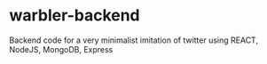 # warbler-backend
Backend code for a very minimalist imitation of twitter using REACT, NodeJS, MongoDB, Express
